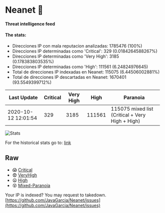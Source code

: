 # Neanet :hocho:
#### Threat intelligence feed
#### The stats:

- Direcciones IP con mala reputacion analizadas: 1785476 (100%)
- Direcciones IP determinadas como 'Critical':  329 (0.0184264588267%)
- Direcciones IP determinadas como 'Very High':  3185 (0.178383803535%)
- Direcciones IP determinadas como 'High':  111561 (6.24824976645)
- Total de direcciones IP indexadas en Neanet:  115075 (6.44506002881%)
- Total de direcciones IP descartadas en Neanet:  1670401 (93.5549399712%)

| Last Update | Critical | Very High | High | Paranoia |
| --- | --- | --- | --- | --- |
| 2020-10-12 12:01:54 | 329 | 3185 | 111561 | 115075 mixed list (Critical + Very High + High)|

![Stats](https://docs.google.com/spreadsheets/d/e/2PACX-1vSnaNMIXVabIpDJjufMlzH7poXnshF3mgd8Is1g9ytUEzVsP5my4Trn8f-xkoLLQ38xpL3HtmUexLo6/pubchart?oid=501124687&format=image)

For the historical stats go to: [link](/stats.csv)
## Raw
- :scream: [Critical](https://raw.githubusercontent.com/JavaGarcia/Neanet/master/blacklists/neanet_critical.txt)
- :fearful: [VeryHigh](https://raw.githubusercontent.com/JavaGarcia/Neanet/master/blacklists/neanet_veryHigh.txtt)
- :frowning: [High](https://raw.githubusercontent.com/JavaGarcia/Neanet/master/blacklists/neanet_high.txt)
- :dizzy_face: [Mixed-Paranoia](https://raw.githubusercontent.com/JavaGarcia/Neanet/master/blacklists/neanet_all.txt)


Your IP is indexed? You may request to takedown. [https://github.com/JavaGarcia/Neanet/issues](https://github.com/JavaGarcia/Neanet/issues)















































































































































































































































































































































































































































































































































































































































































































































































































































































































































































































































































































































































































































































































































































































